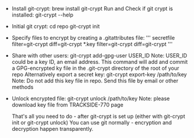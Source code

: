    * Install git-crypt: brew install git-crypt
     Run and Check if git crypt is installed: git-crypt --help
   * Initial git crypt: cd repo
                        git-crypt init
   * Specify files to encrypt by creating a .gitattributes file:
     '''
     secretfile filter=git-crypt diff=git-crypt
     *.key filter=git-crypt diff=git-crypt
     '''
   * Share  with other users: git-crypt add-gpg-user USER_ID
        Note: USER_ID could be a key ID, an email address. 
        This command will add and commit a GPG-encrypted ky file in the .git-crypt directory of the root of your repo
     Alternatively export a secret key: git-crypt export-key /path/to/key
        Note: Do not add this key file in repo. Send this file by email or other methods
   * Unlock encrypted file: git-crypt unlock /path/to/key
        Note: please download key file from TRACKSIDE-770 page
        
        That's all you need to do - after git-crypt is set up (either with git-crypt init or git-crypt unlock)
        You can use git normally - encryption and decryption happen transparently.
